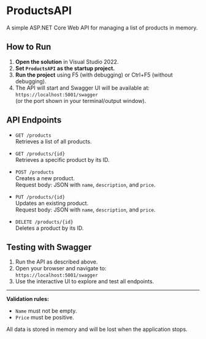 # ProductsAPI

A simple ASP.NET Core Web API for managing a list of products in memory.

## How to Run

1. **Open the solution** in Visual Studio 2022.
2. **Set `ProductsAPI` as the startup project.**
3. **Run the project** using F5 (with debugging) or Ctrl+F5 (without debugging).
4. The API will start and Swagger UI will be available at:  
   `https://localhost:5001/swagger`  
   (or the port shown in your terminal/output window).

## API Endpoints

- `GET /products`  
  Retrieves a list of all products.

- `GET /products/{id}`  
  Retrieves a specific product by its ID.

- `POST /products`  
  Creates a new product.  
  Request body: JSON with `name`, `description`, and `price`.

- `PUT /products/{id}`  
  Updates an existing product.  
  Request body: JSON with `name`, `description`, and `price`.

- `DELETE /products/{id}`  
  Deletes a product by its ID.

## Testing with Swagger

1. Run the API as described above.
2. Open your browser and navigate to:  
   `https://localhost:5001/swagger`
3. Use the interactive UI to explore and test all endpoints.

---

**Validation rules:**  
- `Name` must not be empty.
- `Price` must be positive.

All data is stored in memory and will be lost when the application stops.
